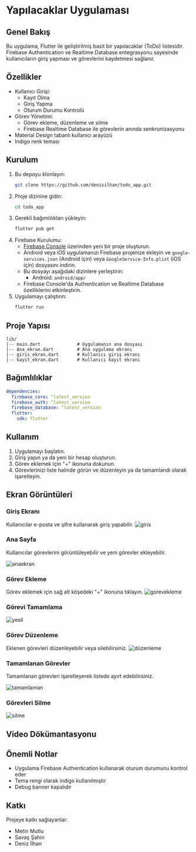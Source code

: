 # Yapılacaklar Uygulaması

## Genel Bakış
Bu uygulama, Flutter ile geliştirilmiş basit bir yapılacaklar (ToDo) listesidir. Firebase Authentication ve Realtime Database entegrasyonu sayesinde kullanıcıların giriş yapması ve görevlerini kaydetmesi sağlanır.

## Özellikler
- Kullanıcı Girişi:
  - Kayıt Olma
  - Giriş Yapma
  - Oturum Durumu Kontrolü
- Görev Yönetimi:
  - Görev ekleme, düzenleme ve silme
  - Firebase Realtime Database ile görevlerin anında senkronizasyonu
- Material Design tabanlı kullanıcı arayüzü
- Indigo renk teması

## Kurulum
1. Bu depoyu klonlayın:
   ```bash
   git clone https://github.com/denisilhan/todo_app.git
   ```
2. Proje dizinine gidin:
   ```bash
   cd todo_app
   ```
3. Gerekli bağımlılıkları yükleyin:
   ```bash
   flutter pub get
   ```
4. Firebase Kurulumu:
   - [Firebase Console](https://console.firebase.google.com/) üzerinden yeni bir proje oluşturun.
   - Android veya iOS uygulamanızı Firebase projenize ekleyin ve `google-services.json` (Android için) veya `GoogleService-Info.plist` (iOS için) dosyasını indirin.
   - Bu dosyayı aşağıdaki dizinlere yerleştirin:
     - Android: `android/app/`
   - Firebase Console'da Authentication ve Realtime Database özelliklerini etkinleştirin.
5. Uygulamayı çalıştırın:
   ```bash
   flutter run
   ```

## Proje Yapısı
```
lib/
|-- main.dart              # Uygulamanın ana dosyası
|-- Ana_ekran.dart         # Ana uygulama ekranı
|-- giris_ekran.dart       # Kullanıcı giriş ekranı
|-- kayit_ekran.dart       # Kullanıcı kayıt ekranı
```

## Bağımlılıklar
```yaml
dependencies:
  firebase_core: ^latest_version
  firebase_auth: ^latest_version
  firebase_database: ^latest_version
  flutter:
    sdk: flutter
```
## Kullanım
1. Uygulamayı başlatın.
2. Giriş yapın ya da yeni bir hesap oluşturun.
3. Görev eklemek için "+" ikonuna dokunun.
4. Görevlerinizi liste halinde görün ve düzenleyin ya da tamamlandı olarak işaretleyin.

## Ekran Görüntüleri

### Giriş Ekranı
Kullanıcılar e-posta ve şifre kullanarak giriş yapabilir.
![giris](https://github.com/user-attachments/assets/e3646f9d-1957-44e7-bf5a-ca5ed019aced)

### Ana Sayfa
Kullanıcılar görevlerini görüntüleyebilir ve yeni görevler ekleyebilir.

![anaekran](https://github.com/user-attachments/assets/d03239a6-13a1-4335-9726-73e9431beac9)

### Görev Ekleme
Görev eklemek için sağ alt köşedeki "+" ikonuna tıklayın.
![gorevekleme](https://github.com/user-attachments/assets/78448488-172a-49e8-a0dc-e0db8e4cc98a)

### Görevi Tamamlama
![yesil](https://github.com/user-attachments/assets/89e81a1a-e1a8-4a57-92b8-85c3ccf00c6b)

### Görev Düzenleme
Eklenen görevleri düzenleyebilir veya silebilirsiniz.
 ![düzenleme](https://github.com/user-attachments/assets/f65c33b5-528e-40a9-9d0d-5a6e4e143bea)

### Tamamlanan Görevler
Tamamlanan görevleri işaretleyerek listede ayırt edebilirsiniz.

![tamamlaman](https://github.com/user-attachments/assets/fbe34b70-38b8-42bb-848e-a8dc9e1816ac)

### Görevleri Silme
![silme](https://github.com/user-attachments/assets/766dfcd8-ce45-4362-9f38-7a156470372b)


## Video Dökümantasyonu
## Önemli Notlar
- Uygulama Firebase Authentication kullanarak oturum durumunu kontrol eder
- Tema rengi olarak indigo kullanılmıştır
- Debug banner kapalıdır

## Katkı
Projeye katkı sağlayanlar:
- Metin Mutlu
- Savaş Şahin 
- Deniz İlhan
